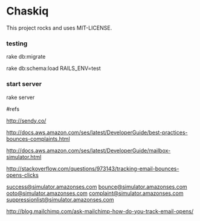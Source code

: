 # Chaskiq

This project rocks and uses MIT-LICENSE.


### testing

rake db:migrate

rake db:schema:load RAILS_ENV=test

### start server

rake server


#refs


http://sendy.co/

http://docs.aws.amazon.com/ses/latest/DeveloperGuide/best-practices-bounces-complaints.html

http://docs.aws.amazon.com/ses/latest/DeveloperGuide/mailbox-simulator.html

http://stackoverflow.com/questions/973143/tracking-email-bounces-opens-clicks

success@simulator.amazonses.com
bounce@simulator.amazonses.com
ooto@simulator.amazonses.com
complaint@simulator.amazonses.com
suppressionlist@simulator.amazonses.com

http://blog.mailchimp.com/ask-mailchimp-how-do-you-track-email-opens/